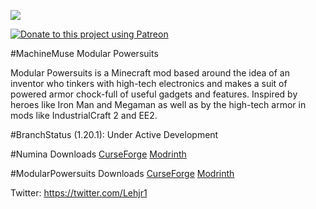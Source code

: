![](/bu/src/main/resources/assets/powersuits/textures/logo.png?raw=true)

[![Donate to this project using Patreon](https://img.shields.io/badge/patreon-donate-yellow.svg)](https://www.patreon.com/lehjr)

#MachineMuse Modular Powersuits

Modular Powersuits is a Minecraft mod based around the idea of an inventor who tinkers with high-tech electronics and makes a suit of powered armor chock-full of useful gadgets and features. Inspired by heroes like Iron Man and Megaman as well as by the high-tech armor in mods like IndustrialCraft 2 and EE2.

#BranchStatus (1.20.1): Under Active Development

#Numina Downloads
[CurseForge](https://www.curseforge.com/minecraft/mc-mods/numina)
[Modrinth](https://modrinth.com/mod/numina)

#ModularPowersuits Downloads
[CurseForge](https://www.curseforge.com/minecraft/mc-mods/modular-powersuits)
[Modrinth](https://modrinth.com/mod/modularpowersuits)





Twitter:
https://twitter.com/Lehjr1
